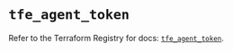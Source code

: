 # `tfe_agent_token`

Refer to the Terraform Registry for docs: [`tfe_agent_token`](https://registry.terraform.io/providers/hashicorp/tfe/0.43.0/docs/resources/agent_token).
